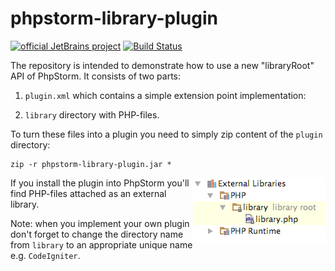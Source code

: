# phpstorm-library-plugin

[![official JetBrains project](http://jb.gg/badges/official.svg)](https://confluence.jetbrains.com/display/ALL/JetBrains+on+GitHub)
[![Build Status](https://travis-ci.org/artspb/phpstorm-library-plugin.svg?branch=master)](https://travis-ci.org/artspb/phpstorm-library-plugin)

The repository is intended to demonstrate how to use a new "libraryRoot" API of PhpStorm. It consists of two parts:

1. `plugin.xml` which contains a simple extension point implementation:

    <extensions defaultExtensionNs="com.jetbrains.php">
        <libraryRoot id="library" path="/library/" runtime="false"/>
    </extensions>

2. `library` directory with PHP-files.

To turn these files into a plugin you need to simply zip content of the `plugin` directory:

    zip -r phpstorm-library-plugin.jar *

<img src="external-libraries.png" width="212px" align="right" />
If you install the plugin into PhpStorm you'll find PHP-files attached as an external library.

Note: when you implement your own plugin don't forget to change the directory name from `library`
to an appropriate unique name e.g. `CodeIgniter`.
